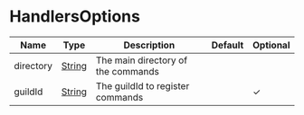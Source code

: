 # HandlersOptions

| Name      | Type                                                                                              | Description                        | Default | Optional |
| --------- | ------------------------------------------------------------------------------------------------- | ---------------------------------- | ------- | -------- |
| directory | [String](https://developer.mozilla.org/en-US/docs/Web/JavaScript/Reference/Global_Objects/String) | The main directory of the commands |         |          |
| guildId   | [String](https://developer.mozilla.org/en-US/docs/Web/JavaScript/Reference/Global_Objects/String) | The guildId to register commands   |         | ✓        |
